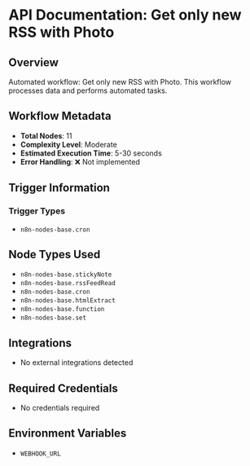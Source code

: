 # API Documentation: Get only new RSS with Photo

## Overview
Automated workflow: Get only new RSS with Photo. This workflow processes data and performs automated tasks.

## Workflow Metadata
- **Total Nodes**: 11
- **Complexity Level**: Moderate
- **Estimated Execution Time**: 5-30 seconds
- **Error Handling**: ❌ Not implemented

## Trigger Information
### Trigger Types
- `n8n-nodes-base.cron`

## Node Types Used
- `n8n-nodes-base.stickyNote`
- `n8n-nodes-base.rssFeedRead`
- `n8n-nodes-base.cron`
- `n8n-nodes-base.htmlExtract`
- `n8n-nodes-base.function`
- `n8n-nodes-base.set`

## Integrations
- No external integrations detected

## Required Credentials
- No credentials required

## Environment Variables
- `WEBHOOK_URL`
